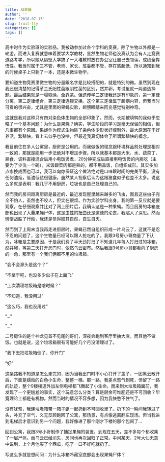 ```yaml
---
title: 战果蝇
author: ''
date: '2018-07-13'
slug: fruit-fly
categories: []
tags: []
---
```


高中时作为实验班的实验品，我被动参加过各个学科的奥赛，除了生物以外都是一轮游。而进入复赛就意味着要学大学教材，显然生物老师也没真认为会有人走竞赛道路考学，所以她从隔壁大学搞了一大堆教材放在办公室让自己去领读，成绩全靠悟性。我当时属于三不管，老师、家长、班委都不管，存在感超低，所以通知到我的时候桌子上只剩了一本，还是本微生物学。

要知道生物竞赛里微生物的分量跟名字是比较搭配的，就是特别的微。虽然到现在我还很清楚的记得革兰氏阳性菌跟阴性菌的区别，然并卵，考试里就一两道选择题。最后结果就是一塌糊涂，全靠蒙。但遗传学三定律我还是有印象的，第一定律分离，第二定律组合，第三定律连锁交换。这个第三定律属于超纲内容，但我当时可看的很兴奋，尤其是里面的果蝇实验，翅膀眼睛来回变感觉特别神奇。

这就是我对这种只有四对染色体生物的全部印象了。然而，长期被填鸭的我似乎忽略了一个基本问题：为什么是果蝇？确实，学生阶段的学习是毫无保留的相信，但凡事都有个原因。果蝇作为模式生物除了染色体少形状好控制外，最大原因在于好养活，繁殖快。看上去似乎也没啥，但最近我真切体会了所谓繁殖快的概念。

我目前住在多人公寓里，厨房是公用的。而我做饭的理念跟环境样品前处理是相对一致的，那就是能用一步法绝对不增加步骤，所以我基本都是大米、水、蔬菜丁、熟食、调料直接混合后用小电饭煲煮，20分钟完成后直接用电饭煲的内胆吃（主要为了少洗一个碗），米饭跟菜肉都是熟的，都不用盖饭，自组织成形。其实多加点水换成面也可以，我可以向你保证这个做法绝对是口味跟时间的完美平衡，没有任何油烟，低油低盐很健康，虽然某人视察后认为这跟猪食似乎也差不太多。说这么多就是表明：我几乎不用厨房，垃圾也是自己处理自己的。

然而我的房间距离厨房是最近的，最近发现屋里越来越多的飞虫，而且这些虫子完全不怕人，虽然也不咬人，但实在很烦。作为实验学科出身，我的第一反应就是要观察。在仔细观察并比对了网上图片后，我确认这是一种果蝇。而且厨房的冰箱底部也出现了大量果蝇尸体，这是虫性的扭曲还是道德的沦丧，我陷入了深思。然而懒惰战胜了行动，我还是觉得顺其自然，自生自灭。

然而到了上周末当我再走进厨房时，果蝇已然自组织形成一片乌云了，这就不是忍不忍的问题了，这个生物量已经可以跟人抢吃的了。我跟3号房小哥商量了下认为，冰箱是主要原因，于是我们费了半天劲打扫了不知道几年每人打扫过的冰箱。然并卵，等第二天打开房门时，依然乌云密布。然后我跟3号房小哥都看向了厨房的一角，那里有一个我们俩都不用的垃圾箱。

“会不会源头是这个？”

“不至于吧，也没多少虫子在上面飞”

“上次清理垃圾箱是啥时候？”

“不知道，我没用过”

“这么巧，我也没用过”

“...”

“...”

二号房住的是个神龙见首不见尾的哥们，深夜会跑到客厅里抽大麻，而且他不做饭。也就是说，这个垃圾箱很有可能好几个月没清理过了。

“我下去把垃圾箱倒了，你开门”

“好”

这条路我不知道是怎么走完的，因为当我出门时不小心打开了盖子，一团黑云散开后，下面是蠕动的白色小生命，整整一桶。那一路，我差点憋气到死，但留了一路的轨迹，整个9楼楼道外加左侧电梯都飞舞起了小生命。而来到大垃圾箱面前，我发现了一个更尴尬的事实，这个玩意怎么分类？算是厨余可堆肥还是不可回收？毕竟理论上都是有机物。然而当时的情况不容多想，因为我快憋不住气了。

没有犹豫，我连垃圾箱带一箱子蛆一起扔到不可回收里了。扔下的一瞬间我转过了头，补充了空气，义无反顾跑回了公寓，那场景，有点像逃离翻车现场。但当我进到电梯后才意识到另一个问题，我好像进了那个刚才下楼的那个包间了…

回到公寓，我跟3号小哥制作了捕捉果蝇的装置，到现在五天，差不多每个都收集了一层尸体。而乌云已经消失，房间也再次回归了正常。中间某天，2号大仙无意中说到，上个月他买了个西瓜，吃了一口不好吃就扔了。

写这么多就是想问问：为什么冰箱冷藏室底部会出现果蝇尸体？
